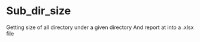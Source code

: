 # Sub_dir_size
Getting size of all directory under a given directory 
And report at into a .xlsx file 
